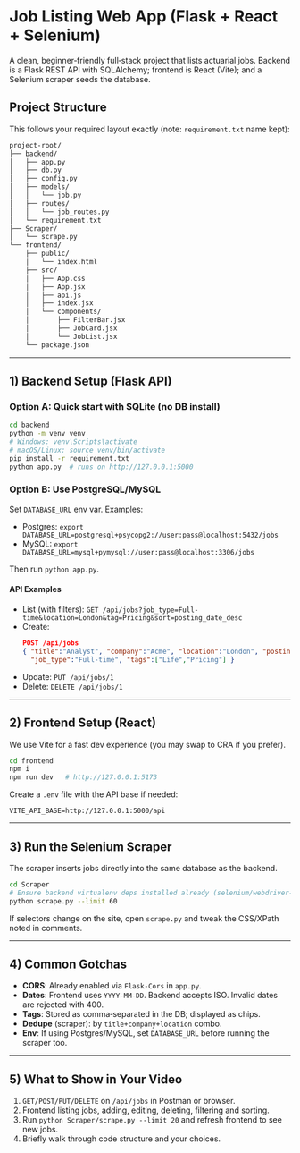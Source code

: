 # Job Listing Web App (Flask + React + Selenium)

A clean, beginner‑friendly full‑stack project that lists actuarial jobs. Backend is a Flask REST API
with SQLAlchemy; frontend is React (Vite); and a Selenium scraper seeds the database.

## Project Structure
This follows your required layout exactly (note: `requirement.txt` name kept):  
```txt
project-root/
├── backend/
│   ├── app.py
│   ├── db.py
│   ├── config.py
│   ├── models/
│   │   └── job.py
│   ├── routes/
│   │   └── job_routes.py
│   └── requirement.txt
├── Scraper/
│   └── scrape.py
└── frontend/
    ├── public/
    │   └── index.html
    ├── src/
    │   ├── App.css
    │   ├── App.jsx
    │   ├── api.js
    │   ├── index.jsx
    │   └── components/
    │       ├── FilterBar.jsx
    │       ├── JobCard.jsx
    │       └── JobList.jsx
    └── package.json
```

---
## 1) Backend Setup (Flask API)

### Option A: Quick start with SQLite (no DB install)
```bash
cd backend
python -m venv venv
# Windows: venv\Scripts\activate
# macOS/Linux: source venv/bin/activate
pip install -r requirement.txt
python app.py  # runs on http://127.0.0.1:5000
```

### Option B: Use PostgreSQL/MySQL
Set `DATABASE_URL` env var. Examples:
- Postgres: `export DATABASE_URL=postgresql+psycopg2://user:pass@localhost:5432/jobs`
- MySQL:    `export DATABASE_URL=mysql+pymysql://user:pass@localhost:3306/jobs`

Then run `python app.py`.

#### API Examples
- List (with filters): `GET /api/jobs?job_type=Full-time&location=London&tag=Pricing&sort=posting_date_desc`
- Create:
  ```json
  POST /api/jobs
  { "title":"Analyst", "company":"Acme", "location":"London", "posting_date":"2025-10-02",
    "job_type":"Full-time", "tags":["Life","Pricing"] }
  ```
- Update: `PUT /api/jobs/1`
- Delete: `DELETE /api/jobs/1`

---
## 2) Frontend Setup (React)

We use Vite for a fast dev experience (you may swap to CRA if you prefer).
```bash
cd frontend
npm i
npm run dev   # http://127.0.0.1:5173
```
Create a `.env` file with the API base if needed:
```
VITE_API_BASE=http://127.0.0.1:5000/api
```

---
## 3) Run the Selenium Scraper

The scraper inserts jobs directly into the same database as the backend.
```bash
cd Scraper
# Ensure backend virtualenv deps installed already (selenium/webdriver-manager included there)
python scrape.py --limit 60
```
If selectors change on the site, open `scrape.py` and tweak the CSS/XPath noted in comments.

---
## 4) Common Gotchas

- **CORS**: Already enabled via `Flask-Cors` in `app.py`.
- **Dates**: Frontend uses `YYYY-MM-DD`. Backend accepts ISO. Invalid dates are rejected with 400.
- **Tags**: Stored as comma‑separated in the DB; displayed as chips.
- **Dedupe** (scraper): by `title+company+location` combo.
- **Env**: If using Postgres/MySQL, set `DATABASE_URL` before running the scraper too.

---
## 5) What to Show in Your Video
1. `GET/POST/PUT/DELETE` on `/api/jobs` in Postman or browser.
2. Frontend listing jobs, adding, editing, deleting, filtering and sorting.
3. Run `python Scraper/scrape.py --limit 20` and refresh frontend to see new jobs.
4. Briefly walk through code structure and your choices.
